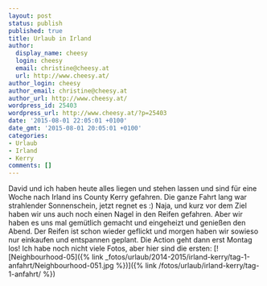 ```yaml
---
layout: post
status: publish
published: true
title: Urlaub in Irland
author:
  display_name: cheesy
  login: cheesy
  email: christine@cheesy.at
  url: http://www.cheesy.at/
author_login: cheesy
author_email: christine@cheesy.at
author_url: http://www.cheesy.at/
wordpress_id: 25403
wordpress_url: http://www.cheesy.at/?p=25403
date: '2015-08-01 22:05:01 +0100'
date_gmt: '2015-08-01 20:05:01 +0100'
categories:
- Urlaub
- Irland
- Kerry
comments: []
---
```

David und ich haben heute alles liegen und stehen lassen und sind für eine Woche nach Irland ins County Kerry gefahren.
Die ganze Fahrt lang war strahlender Sonnenschein, jetzt regnet es :) Naja, und kurz vor dem Ziel haben wir uns auch noch einen Nagel in den Reifen gefahren.
Aber wir haben es uns mal gemütlich gemacht und eingeheizt und genießen den Abend. Der Reifen ist schon wieder geflickt und morgen haben wir sowieso nur einkaufen und entspannen geplant. Die Action geht dann erst Montag los!
Ich habe noch nicht viele Fotos, aber hier sind die ersten:
[![Neighbourhood-05]({% link _fotos/urlaub/2014-2015/irland-kerry/tag-1-anfahrt/Neighbourhood-051.jpg %})]({% link /fotos/urlaub/irland-kerry/tag-1-anfahrt/ %})
